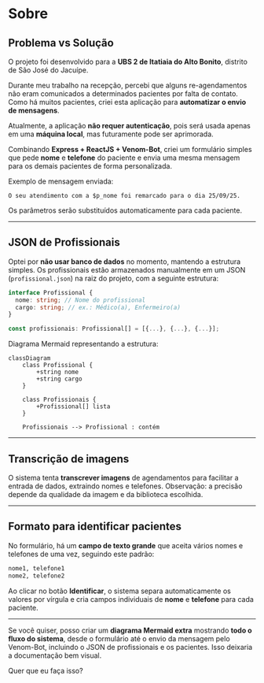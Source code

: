 # Sobre

## Problema vs Solução

O projeto foi desenvolvido para a **UBS 2 de Itatiaia do Alto Bonito**, distrito de São José do Jacuípe.

Durante meu trabalho na recepção, percebi que alguns re-agendamentos não eram comunicados a determinados pacientes por falta de contato. Como há muitos pacientes, criei esta aplicação para **automatizar o envio de mensagens**.

Atualmente, a aplicação **não requer autenticação**, pois será usada apenas em uma **máquina local**, mas futuramente pode ser aprimorada.

Combinando **Express + ReactJS + Venom-Bot**, criei um formulário simples que pede **nome** e **telefone** do paciente e envia uma mesma mensagem para os demais pacientes de forma personalizada.

Exemplo de mensagem enviada:

```
O seu atendimento com a $p_nome foi remarcado para o dia 25/09/25.
```

Os parâmetros serão substituídos automaticamente para cada paciente.

---

## JSON de Profissionais

Optei por **não usar banco de dados** no momento, mantendo a estrutura simples. Os profissionais estão armazenados manualmente em um JSON (`profissional.json`) na raiz do projeto, com a seguinte estrutura:

```ts
interface Profissional {
  nome: string; // Nome do profissional
  cargo: string; // ex.: Médico(a), Enfermeiro(a)
}

const profissionais: Profissional[] = [{...}, {...}, {...}];
```

Diagrama Mermaid representando a estrutura:

```mermaid
classDiagram
    class Profissional {
        +string nome
        +string cargo
    }

    class Profissionais {
        +Profissional[] lista
    }

    Profissionais --> Profissional : contém
```

---

## Transcrição de imagens

O sistema tenta **transcrever imagens** de agendamentos para facilitar a entrada de dados, extraindo nomes e telefones.
Observação: a precisão depende da qualidade da imagem e da biblioteca escolhida.

---

## Formato para identificar pacientes

No formulário, há um **campo de texto grande** que aceita vários nomes e telefones de uma vez, seguindo este padrão:

```txt
nome1, telefone1
nome2, telefone2
```

Ao clicar no botão **Identificar**, o sistema separa automaticamente os valores por vírgula e cria campos individuais de **nome** e **telefone** para cada paciente.

---

Se você quiser, posso criar um **diagrama Mermaid extra** mostrando **todo o fluxo do sistema**, desde o formulário até o envio da mensagem pelo Venom-Bot, incluindo o JSON de profissionais e os pacientes. Isso deixaria a documentação bem visual.

Quer que eu faça isso?
